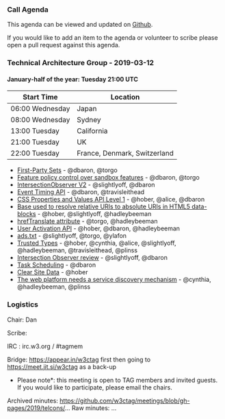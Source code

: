 ### Call Agenda

This agenda can be viewed and updated on [Github](https://github.com/w3ctag/meetings/blob/gh-pages/2019/telcons/03-05-agenda.md).

If you would like to add an item to the agenda or volunteer to scribe please open a pull request against this agenda.

### Technical Architecture Group - 2019-03-12

#### January-half of the year: Tuesday 21:00 UTC

| Start Time      | Location |
| --------------- | --- |
| 06:00 Wednesday | Japan |
| 08:00 Wednesday | Sydney |
| 13:00 Tuesday   | California | 
| 21:00 Tuesday   | UK |
| 22:00 Tuesday   | France, Denmark, Switzerland |

* [First-Party Sets](https://github.com/w3ctag/design-reviews/issues/342) - @dbaron, @torgo
* [Feature policy control over sandbox features](https://github.com/w3ctag/design-reviews/issues/339) - @dbaron, @torgo
* [IntersectionObserver V2](https://github.com/w3ctag/design-reviews/issues/328) - @slightlyoff, @dbaron
* [Event Timing API](https://github.com/w3ctag/design-reviews/issues/324) - @dbaron, @travisleithead
* [CSS Properties and Values API Level 1](https://github.com/w3ctag/design-reviews/issues/318) - @hober, @alice, @dbaron
* [Base used to resolve relative URIs to absolute URIs in HTML5 data-blocks](https://github.com/w3ctag/design-reviews/issues/312) - @hober, @slightlyoff, @hadleybeeman
* [hrefTranslate attribute](https://github.com/w3ctag/design-reviews/issues/301) - @torgo, @hadleybeeman
* [User Activation API](https://github.com/w3ctag/design-reviews/issues/300) - @hober, @dbaron, @hadleybeeman
* [ads.txt](https://github.com/w3ctag/design-reviews/issues/201) - @slightlyoff, @torgo, @ylafon
* [Trusted Types](https://github.com/w3ctag/design-reviews/issues/198) - @hober, @cynthia, @alice, @slightlyoff, @hadleybeeman, @travisleithead, @plinss
* [Intersection Observer review](https://github.com/w3ctag/design-reviews/issues/197) - @slightlyoff, @dbaron
* [Task Scheduling](https://github.com/w3ctag/design-reviews/issues/72) - @dbaron
* [Clear Site Data](https://github.com/w3ctag/design-reviews/issues/62) - @hober
* [The web platform needs a service discovery mechanism](https://github.com/w3ctag/design-reviews/issues/240) - @cynthia, @hadleybeeman, @plinss

### Logistics

Chair: Dan

Scribe:

IRC : irc.w3.org / #tagmem

Bridge: https://appear.in/w3ctag first then going to https://meet.jit.si/w3ctag as a back-up

* Please note*: this meeting is open to TAG members and invited guests. If you would like to participate, please email the chairs.

Archived minutes: https://github.com/w3ctag/meetings/blob/gh-pages/2019/telcons/...
Raw minutes: ...          
